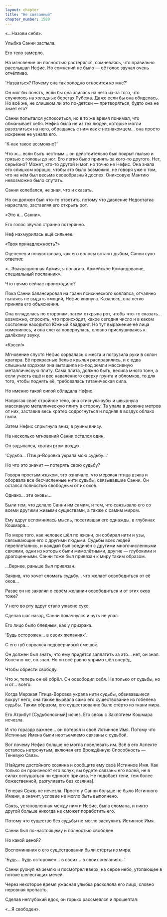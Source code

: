 ```yaml
---
layout: chapter
title: "Не связанный"
chapter_number: 1589
---
```




«...Назови себя».

Улыбка Санни застыла.

Его тело замерло.

На мгновение он полностью растерялся, сомневаясь, что правильно расслышал Нефис. Но сомнений не было — её голос звучал очень отчётливо.

'Назваться? Почему она так холодно относится ко мне?'

Он мог бы понять, если бы она злилась на него из-за того, что случилось на холодных берегах Рубежа. Даже если бы она обиделась. Но всё же, не слишком ли это по-детски — притворяться, будто она не знает его?

Санни попытался успокоиться, но в то же время понимал, что обманывает себя. Нефис была не из тех людей, которые могли разозлиться на него, обращаясь с ним как с незнакомцем... она просто искренне не узнала его.

'К-как такое возможно?'

Что ж... если быть честным... он действительно был покрыт пылью и грязью с головы до ног. Его легко было принять за кого-то другого. Нет, серьёзно? Может, кто-то другой и мог, но точно не Нефис. Она знала его слишком хорошо, чтобы это было возможно, не говоря уже о том, что на нём был весьма своеобразный доспех. Ониксовую Мантию невозможно было спутать.

Санни колебался, не зная, что и сказать.

Но он должен был что-то ответить, потому что давление Недостатка нарастало, заставляя его открыть рот.

«Это я... Санни».

Его голос звучал странно потерянно.

Неф нахмурилась ещё сильнее.

«Твоя принадлежность?»

Оцепенев и почувствовав, как его волосы встают дыбом, Санни сухо ответил:

«...Эвакуационная Армия, я полагаю. Армейское Командование, специальный посланник».

Что прямо сейчас происходило?

Пока Санни балансировал на грани психического коллапса, отчаянно пытаясь не выдать эмоций, Нефис кивнула. Казалось, она легко приняла его объяснения.

Она огляделась по сторонам, затем открыла рот, чтобы что-то сказать... возможно, спросить, что происходит, какое сегодня число и в каком состоянии находится Южный Квадрант. Но тут выражение её лица изменилось, и она слегка повернулась, словно прислушиваясь к далёкому звуку.

«Кэсси!»

Мгновение спустя Нефис сорвалась с места и погрузила руки в склон кратера. Её прекрасные белые крылья расправились, и с едва слышным вздохом она вытащила из-под земли массивную металлическую плиту. Сама плита, должно быть, весила много тонн, а если учесть ещё и вес наваленного сверху грунта и обломков, то для того, чтобы поднять её, требовалась титаническая сила.

Но именно такой силой обладала Нефис.

Напрягая своё стройное тело, она стиснула зубы и швырнула массивную металлическую плиту в сторону. Та упала в дюжине метров от них, заставив весь кратер содрогнуться и подняв в воздух облако пыли.

Затем Нефис спрыгнула вниз, в руины внизу.

На несколько мгновений Санни остался один.

Он задыхался, хватая ртом воздух.

'Судьба... Птица-Воровка украла мою судьбу...'

Но что это значит — потерять свою судьбу?

Говоря простым языком, это означало, что мерзкая птица взяла и оборвала все бесчисленные нити судьбы, связывавшие Санни. Он остался полностью свободным от их оков.

Однако... эти оковы...

Были тем, что делало Санни им самим, и тем, что связывало его со всеми другими живыми существами, а также с самим миром.

Ему вдруг вспомнилась мысль, посетившая его однажды, в глубинах Кошмара...

По мере того, как человек шёл по жизни, он собирал нити и узы, связывающие его с другими людьми. Судьбы всех людей переплетались, и каждый был соединён с другими многочисленными связями, одни из которых были мимолётными, другие — глубокими и драгоценными. Санни тоже был привязан к миру таким образом.

...Вернее, раньше был привязан.

Заявив, что хочет сломать судьбу... что желает освободиться от её оков...

Разве он не заявлял о своём желании освободиться и от этих оков тоже?

У него во рту вдруг стало ужасно сухо.

Сделав шаг назад, Санни покачнулся и чуть не упал.

Его лицо было бледным, как у призрака.

'Будь осторожен... в своих желаниях'.

С его губ сорвался недоверчивый смешок.

Он должен был знать, что ему придётся заплатить за это... нет, он знал. Конечно же, он знал. Но он всё равно упрямо шёл вперёд.

Чтобы обрести свободу.

Что ж, теперь он её обрёл. Он освободил себя. Не только от судьбы, но и от... всего.

Когда Мерзкая Птица-Воровка украла нити судьбы, обвивавшиеся вокруг него, она также вырвала само его существование из гобелена судьбы. Таким образом, его существование было стёрто из ткани мира.

Его Атрибут [Судьбоносный] исчез. Его связь с Заклятием Кошмара исчезла.

И что гораздо важнее... он потерял и своё Истинное Имя. Потому что Истинные Имена были неотъемлемо связаны с судьбой.

Вот почему Нефис больше не могла повелевать им. Всё в его Аспекте осталось нетронутым, включая его Врождённую Способность — Теневую Связь.

[Найдите достойного хозяина и сообщите ему своё Истинное Имя. Как только он произнесёт его вслух, вы будете связаны его волей, не в силах ослушаться ни единого приказа. Не подобает тени, тем более божественной, разгуливать без хозяина].

Теневая Связь не исчезла. Просто у Санни больше не было Истинного Имени, а значит, условие не могло быть выполнено.

Связь, установленная между ним и Нефис, была сломана, и никто другой больше никогда не сможет поработить его.

Потому что существо без судьбы не могло заслужить Истинное Имя.

Санни был по-настоящему и полностью свободен.

Но какой ценой?

Воспоминания о его существовании были стёрты из мира.

'Будь... будь осторожен... в своих... в своих желаниях...'

Санни рухнул на землю и посмотрел вверх, на серое небо, утопающее в потоке шелестящих мечей.

Через некоторое время ужасная улыбка расколола его лицо, словно неровная пропасть.

Сделав неглубокий вдох, он горько рассмеялся и прошептал:

«...Я свободен».

